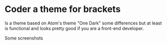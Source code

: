 # Coder a theme for brackets

Is a theme based on Atom's theme "One Dark" some differences but at least is functional and looks pretty good if you are a front-end developer.

Some screenshots
